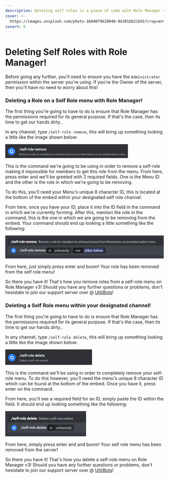 ```yaml
---
description: Deleting self roles is a piece of cake with Role Manager v3!
cover: >-
  https://images.unsplash.com/photo-1604079628040-94301bb21b91?crop=entropy&cs=tinysrgb&fm=jpg&ixid=MnwxOTcwMjR8MHwxfHNlYXJjaHwyfHxncmFkaWVudHxlbnwwfHx8fDE2NTMxODU2NTU&ixlib=rb-1.2.1&q=80
coverY: 0
---
```


# Deleting Self Roles with Role Manager!

Before going any further, you'll need to ensure you have the `Administrator` permission within the server you're using. If you're the Owner of the server, then you'll have no need to worry about this!

### Deleting a Role on a Self Role menu with Role Manager!

The first thing you're going to have to do is ensure that Role Manager has the permissions required for its general purpose. If that's the case, then its time to get our hands dirty..

In any channel, type `/self-role remove`, this will bring up something looking a little like the image shown below:

![](<../.gitbook/assets/image (3).png>)

This is the command we're going to be using in order to remove a self-role making it impossible for members to get this role from the menu. From here, press enter and we'll be greeted with 2 required fields. One is the Menu ID and the other is the role in which we're going to be removing.

To do this, you'll need your Menu's unique 8 character ID, this is located at the bottom of the embed within your designated self role channel.&#x20;

From here, once you have your ID, place it into the ID field in the command in which we're currently forming. After this, mention the role in the command, this is the one in which we are going to be removing from the embed. Your command should end up looking a little something like the following:

![](<../.gitbook/assets/image (6).png>)

From here, just simply press enter and boom! Your role has been removed from the self role menu!

So there you have it! That's how you remove roles from a self-role menu on Role Manager v3! Should you have any further questions or problems, don't hesistate to join our support server over @ [UtiliBots](https://discord.gg/cAtc7kZbPX)!

### Deleting a Self Role menu within your designated channel!

The first thing you're going to have to do is ensure that Role Manager has the permissions required for its general purpose. If that's the case, then its time to get our hands dirty..

In any channel, type `/self-role delete`, this will bring up something looking a little like the image shown below:

![](<../.gitbook/assets/image (4).png>)

This is the command we'll be using in order to completely remove your self-role menu. To do this however, you'll need the menu's unique 8 character ID which can be found at the bottom of the embed. Once you have it, press enter on the command.&#x20;

From here, you'll see a required field for an ID, simply paste the ID within the field. It should end up looking something like the following:&#x20;

![](<../.gitbook/assets/image (2).png>)

From here, simply press enter and and boom! Your self role menu has been removed from the server!

So there you have it! That's how you delete a self-role menu on Role Manager v3! Should you have any further questions or problems, don't hesistate to join our support server over @ [UtiliBots](https://discord.gg/cAtc7kZbPX)!



